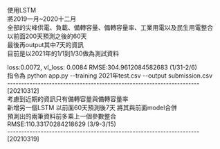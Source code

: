 使用LSTM  
將2019一月~2020十二月   
全部的尖峰供電、負載、備轉容量、備轉容量率、工業用電以及民生用電整合  
以前面200天預測之後的60天  
最後再output其中7天的資訊  
目前是以2021年的1/1到1/30做為測試資料   

loss:0.0072, vl_loss: 0.0084  RMSE:304.9612084582683 (1/31-2/6)   
指令為 python app.py --training 2021年test.csv --output submission.csv      
---------------------------------------------------------------------[20210312]   
考慮到近期的資訊只有備轉容量與備轉容量率      
新增另一個LSTM
以前面60天預測後7天
將其與前面model合併      
預測出的兩筆資料前多乘上一個參數整合   
RMSE:110.33170284218629 (3/9-3/15)      
---------------------------------------------------------------------[20210319] 
